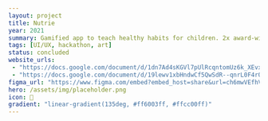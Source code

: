 ```yaml
---
layout: project
title: Nutrie
year: 2021
summary: Gamified app to teach healthy habits for children. 2x award-winning project at Technovation Girls 2021
tags: [UI/UX, hackathon, art]
status: concluded
website_urls: 
 - "https://docs.google.com/document/d/1dn7Ad4sKGVl7pUlRcqntomUz6k_XEvxzc88HZ4yZEkU/edit?usp=sharing"
 - "https://docs.google.com/document/d/19lewv1xbHndwCf5QwSdR--qnrL0F4rQjdjuypChSrs8/edit?usp=sharing"
figma_url: "https://www.figma.com/embed?embed_host=share&url=ch6mwVEfhVT35MrGwvHG9V/Eleven-%26-Twelve-Labs-Hackathon---App-Mockup?node-id=0%3A1&t=lxgyYxRk3EKlBdoZ-1"
hero: /assets/img/placeholder.png
icon: 🍊
gradient: "linear-gradient(135deg, #ff6003ff, #ffcc00ff)"
---
```

